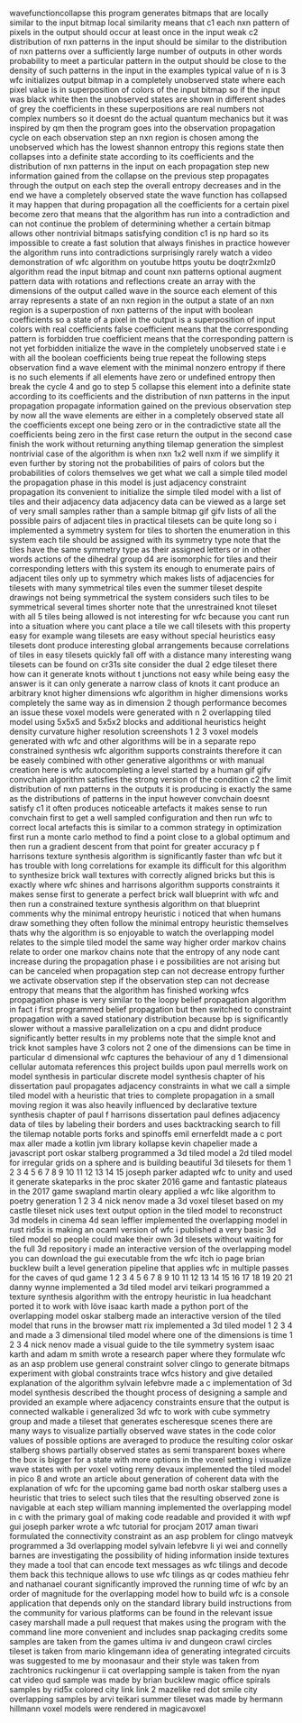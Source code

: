 wavefunctioncollapse this program generates bitmaps that are locally similar to the input bitmap local similarity means that c1 each nxn pattern of pixels in the output should occur at least once in the input weak c2 distribution of nxn patterns in the input should be similar to the distribution of nxn patterns over a sufficiently large number of outputs in other words probability to meet a particular pattern in the output should be close to the density of such patterns in the input in the examples typical value of n is 3 wfc initializes output bitmap in a completely unobserved state where each pixel value is in superposition of colors of the input bitmap so if the input was black white then the unobserved states are shown in different shades of grey the coefficients in these superpositions are real numbers not complex numbers so it doesnt do the actual quantum mechanics but it was inspired by qm then the program goes into the observation propagation cycle on each observation step an nxn region is chosen among the unobserved which has the lowest shannon entropy this regions state then collapses into a definite state according to its coefficients and the distribution of nxn patterns in the input on each propagation step new information gained from the collapse on the previous step propagates through the output on each step the overall entropy decreases and in the end we have a completely observed state the wave function has collapsed it may happen that during propagation all the coefficients for a certain pixel become zero that means that the algorithm has run into a contradiction and can not continue the problem of determining whether a certain bitmap allows other nontrivial bitmaps satisfying condition c1 is np hard so its impossible to create a fast solution that always finishes in practice however the algorithm runs into contradictions surprisingly rarely watch a video demonstration of wfc algorithm on youtube https youtu be doqtr2xmlz0 algorithm read the input bitmap and count nxn patterns optional augment pattern data with rotations and reflections create an array with the dimensions of the output called wave in the source each element of this array represents a state of an nxn region in the output a state of an nxn region is a superpostion of nxn patterns of the input with boolean coefficients so a state of a pixel in the output is a superposition of input colors with real coefficients false coefficient means that the corresponding pattern is forbidden true coefficient means that the corresponding pattern is not yet forbidden initialize the wave in the completely unobserved state i e with all the boolean coefficients being true repeat the following steps observation find a wave element with the minimal nonzero entropy if there is no such elements if all elements have zero or undefined entropy then break the cycle 4 and go to step 5 collapse this element into a definite state according to its coefficients and the distribution of nxn patterns in the input propagation propagate information gained on the previous observation step by now all the wave elements are either in a completely observed state all the coefficients except one being zero or in the contradictive state all the coefficients being zero in the first case return the output in the second case finish the work without returning anything tilemap generation the simplest nontrivial case of the algorithm is when nxn 1x2 well nxm if we simplify it even further by storing not the probabilities of pairs of colors but the probabilities of colors themselves we get what we call a simple tiled model the propagation phase in this model is just adjacency constraint propagation its convenient to initialize the simple tiled model with a list of tiles and their adjacency data adjacency data can be viewed as a large set of very small samples rather than a sample bitmap gif gifv lists of all the possible pairs of adjacent tiles in practical tilesets can be quite long so i implemented a symmetry system for tiles to shorten the enumeration in this system each tile should be assigned with its symmetry type note that the tiles have the same symmetry type as their assigned letters or in other words actions of the dihedral group d4 are isomorphic for tiles and their corresponding letters with this system its enough to enumerate pairs of adjacent tiles only up to symmetry which makes lists of adjacencies for tilesets with many symmetrical tiles even the summer tileset despite drawings not being symmetrical the system considers such tiles to be symmetrical several times shorter note that the unrestrained knot tileset with all 5 tiles being allowed is not interesting for wfc because you cant run into a situation where you cant place a tile we call tilesets with this property easy for example wang tilesets are easy without special heuristics easy tilesets dont produce interesting global arrangements because correlations of tiles in easy tilesets quickly fall off with a distance many interesting wang tilesets can be found on cr31s site consider the dual 2 edge tileset there how can it generate knots without t junctions not easy while being easy the answer is it can only generate a narrow class of knots it cant produce an arbitrary knot higher dimensions wfc algorithm in higher dimensions works completely the same way as in dimension 2 though performance becomes an issue these voxel models were generated with n 2 overlapping tiled model using 5x5x5 and 5x5x2 blocks and additional heuristics height density curvature higher resolution screenshots 1 2 3 voxel models generated with wfc and other algorithms will be in a separate repo constrained synthesis wfc algorithm supports constraints therefore it can be easely combined with other generative algorithms or with manual creation here is wfc autocompleting a level started by a human gif gifv convchain algorithm satisfies the strong version of the condition c2 the limit distribution of nxn patterns in the outputs it is producing is exactly the same as the distributions of patterns in the input however convchain doesnt satisfy c1 it often produces noticeable artefacts it makes sense to run convchain first to get a well sampled configuration and then run wfc to correct local artefacts this is similar to a common strategy in optimization first run a monte carlo method to find a point close to a global optimum and then run a gradient descent from that point for greater accuracy p f harrisons texture synthesis algorithm is significantly faster than wfc but it has trouble with long correlations for example its difficult for this algorithm to synthesize brick wall textures with correctly aligned bricks but this is exactly where wfc shines and harrisons algorithm supports constraints it makes sense first to generate a perfect brick wall blueprint with wfc and then run a constrained texture synthesis algorithm on that blueprint comments why the minimal entropy heuristic i noticed that when humans draw something they often follow the minimal entropy heuristic themselves thats why the algorithm is so enjoyable to watch the overlapping model relates to the simple tiled model the same way higher order markov chains relate to order one markov chains note that the entropy of any node cant increase during the propagation phase i e possibilities are not arising but can be canceled when propagation step can not decrease entropy further we activate observation step if the observation step can not decrease entropy that means that the algorithm has finished working wfcs propagation phase is very similar to the loopy belief propagation algorithm in fact i first programmed belief propagation but then switched to constraint propagation with a saved stationary distribution because bp is significantly slower without a massive parallelization on a cpu and didnt produce significantly better results in my problems note that the simple knot and trick knot samples have 3 colors not 2 one of the dimensions can be time in particular d dimensional wfc captures the behaviour of any d 1 dimensional cellular automata references this project builds upon paul merrells work on model synthesis in particular discrete model synthesis chapter of his dissertation paul propagates adjacency constraints in what we call a simple tiled model with a heuristic that tries to complete propagation in a small moving region it was also heavily influenced by declarative texture synthesis chapter of paul f harrisons dissertation paul defines adjacency data of tiles by labeling their borders and uses backtracking search to fill the tilemap notable ports forks and spinoffs emil ernerfeldt made a c port max aller made a kotlin jvm library kollapse kevin chapelier made a javascript port oskar stalberg programmed a 3d tiled model a 2d tiled model for irregular grids on a sphere and is building beautiful 3d tilesets for them 1 2 3 4 5 6 7 8 9 10 11 12 13 14 15 joseph parker adapted wfc to unity and used it generate skateparks in the proc skater 2016 game and fantastic plateaus in the 2017 game swapland martin oleary applied a wfc like algorithm to poetry generation 1 2 3 4 nick nenov made a 3d voxel tileset based on my castle tileset nick uses text output option in the tiled model to reconstruct 3d models in cinema 4d sean leffler implemented the overlapping model in rust rid5x is making an ocaml version of wfc i published a very basic 3d tiled model so people could make their own 3d tilesets without waiting for the full 3d repository i made an interactive version of the overlapping model you can download the gui executable from the wfc itch io page brian bucklew built a level generation pipeline that applies wfc in multiple passes for the caves of qud game 1 2 3 4 5 6 7 8 9 10 11 12 13 14 15 16 17 18 19 20 21 danny wynne implemented a 3d tiled model arvi teikari programmed a texture synthesis algorithm with the entropy heuristic in lua headchant ported it to work with löve isaac karth made a python port of the overlapping model oskar stalberg made an interactive version of the tiled model that runs in the browser matt rix implemented a 3d tiled model 1 2 3 4 and made a 3 dimensional tiled model where one of the dimensions is time 1 2 3 4 nick nenov made a visual guide to the tile symmetry system isaac karth and adam m smith wrote a research paper where they formulate wfc as an asp problem use general constraint solver clingo to generate bitmaps experiment with global constraints trace wfcs history and give detailed explanation of the algorithm sylvain lefebvre made a c implementation of 3d model synthesis described the thought process of designing a sample and provided an example where adjacency constraints ensure that the output is connected walkable i generalized 3d wfc to work with cube symmetry group and made a tileset that generates escheresque scenes there are many ways to visualize partially observed wave states in the code color values of possible options are averaged to produce the resulting color oskar stalberg shows partially observed states as semi transparent boxes where the box is bigger for a state with more options in the voxel setting i visualize wave states with per voxel voting remy devaux implemented the tiled model in pico 8 and wrote an article about generation of coherent data with the explanation of wfc for the upcoming game bad north oskar stalberg uses a heuristic that tries to select such tiles that the resulting observed zone is navigable at each step william manning implemented the overlapping model in c with the primary goal of making code readable and provided it with wpf gui joseph parker wrote a wfc tutorial for procjam 2017 aman tiwari formulated the connectivity constraint as an asp problem for clingo matveyk programmed a 3d overlapping model sylvain lefebvre li yi wei and connelly barnes are investigating the possibility of hiding information inside textures they made a tool that can encode text messages as wfc tilings and decode them back this technique allows to use wfc tilings as qr codes mathieu fehr and nathanael courant significantly improved the running time of wfc by an order of magnitude for the overlapping model how to build wfc is a console application that depends only on the standard library build instructions from the community for various platforms can be found in the relevant issue casey marshall made a pull request that makes using the program with the command line more convenient and includes snap packaging credits some samples are taken from the games ultima iv and dungeon crawl circles tileset is taken from mario klingemann idea of generating integrated circuits was suggested to me by moonasaur and their style was taken from zachtronics ruckingenur ii cat overlapping sample is taken from the nyan cat video qud sample was made by brian bucklew magic office spirals samples by rid5x colored city link link 2 mazelike red dot smile city overlapping samples by arvi teikari summer tileset was made by hermann hillmann voxel models were rendered in magicavoxel